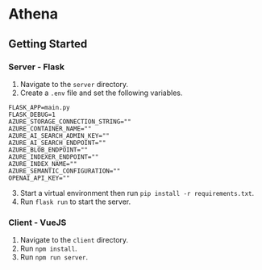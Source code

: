 # Athena

## Getting Started

### Server - Flask
1. Navigate to the `server` directory.
2. Create a `.env` file and set the following variables.
```
FLASK_APP=main.py
FLASK_DEBUG=1
AZURE_STORAGE_CONNECTION_STRING=""
AZURE_CONTAINER_NAME=""
AZURE_AI_SEARCH_ADMIN_KEY=""
AZURE_AI_SEARCH_ENDPOINT=""
AZURE_BLOB_ENDPOINT=""
AZURE_INDEXER_ENDPOINT=""
AZURE_INDEX_NAME=""
AZURE_SEMANTIC_CONFIGURATION=""
OPENAI_API_KEY=""
```
3. Start a virtual environment then run `pip install -r requirements.txt`. 
4. Run `flask run` to start the server.

### Client - VueJS
1. Navigate to the `client` directory.
2. Run `npm install`.
3. Run `npm run server`.
